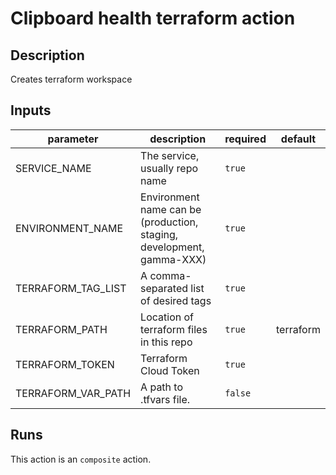# Clipboard health terraform action

<!-- action-docs-description -->
## Description

Creates terraform workspace


<!-- action-docs-description -->

<!-- action-docs-inputs -->
## Inputs

| parameter | description | required | default |
| - | - | - | - |
| SERVICE_NAME | The service, usually repo name | `true` |  |
| ENVIRONMENT_NAME | Environment name can be (production, staging, development, gamma-XXX) | `true` |  |
| TERRAFORM_TAG_LIST | A comma-separated list of desired tags | `true` |  |
| TERRAFORM_PATH | Location of terraform files in this repo | `true` | terraform |
| TERRAFORM_TOKEN | Terraform Cloud Token | `true` |  |
| TERRAFORM_VAR_PATH | A path to .tfvars file. | `false` |  |



<!-- action-docs-inputs -->

<!-- action-docs-outputs -->

<!-- action-docs-outputs -->

<!-- action-docs-runs -->
## Runs

This action is an `composite` action.


<!-- action-docs-runs -->
